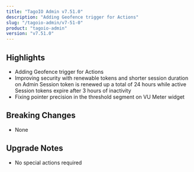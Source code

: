 ```yaml
---
title: "TagoIO Admin v7.51.0"
description: "Adding Geofence trigger for Actions"
slug: "/tagoio-admin/v7-51-0"
product: "tagoio-admin"
version: "v7.51.0"
---
```


## Highlights

- Adding Geofence trigger for Actions
- Improving security with renewable tokens and shorter session duration on Admin Session token is renewed up a total of 24 hours while active Session tokens expire after 3 hours of inactivity
- Fixing pointer precision in the threshold segment on VU Meter widget

## Breaking Changes

- None

## Upgrade Notes

- No special actions required
